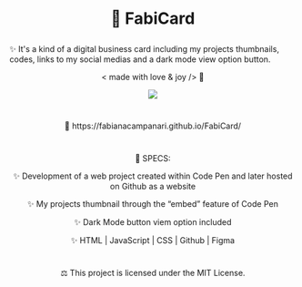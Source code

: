 # <p align="center"> 🎫  FabiCard </p>

✨  It's a kind of a digital business card including my projects thumbnails, codes, links to my social medias and a dark mode view option button.



 <p align="center"> < made with love & joy /> 🤎 </p>
 

 
 <p align="center">
 <img src="https://user-images.githubusercontent.com/113218619/218143393-3b3f9641-265c-4e9d-8fa7-b357bed83918.png" </p>
 
 #
 
<p align="center"> 🚀  https://fabianacampanari.github.io/FabiCard/ </p>

#

 <p align="center"> 📌  SPECS: </p>

 <p align="center"> ✨   Development of a web project created within Code Pen and later hosted on Github as a website </p>

 <p align="center"> ✨   My projects thumbnail through the “embed” feature of Code Pen </p>

 <p align="center"> ✨   Dark Mode button viem option included </p>

 <p align="center"> ✨   HTML | JavaScript | CSS | Github | Figma </p>

#

<p align="center"> ⚖︎ This project is licensed under the MIT License. </p>

<p align="center">
